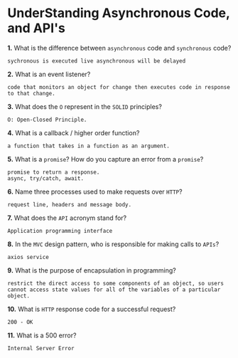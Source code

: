 # UnderStanding Asynchronous Code, and API's

**1.** What is the difference between `asynchronous` code and `synchronous` code?
```
sychronous is executed live asynchronous will be delayed
```
**2.** What is an event listener?
```
code that monitors an object for change then executes code in response to that change.
```
**3.** What does the `O` represent in the `SOLID` principles?
```
O: Open-Closed Principle.
```
**4.** What is a callback / higher order function?
```
a function that takes in a function as an argument.
```
**5.** What is a `promise`? How do you capture an error from a `promise`?
```
promise to return a response.
async, try/catch, await. 
```
**6.** Name three processes used to make requests over `HTTP`?
```
request line, headers and message body.
```
**7.** What does the `API` acronym stand for?
```
Application programming interface
```
**8.** In the `MVC` design pattern, who is responsible for making calls to `APIs`?
```
axios service
```
**9.** What is the purpose of encapsulation in programming?
```
restrict the direct access to some components of an object, so users cannot access state values for all of the variables of a particular object.
```
**10.** What is `HTTP` response code for a successful request?
```
200 - OK
```
**11.** What is a 500 error?
```
Internal Server Error
```